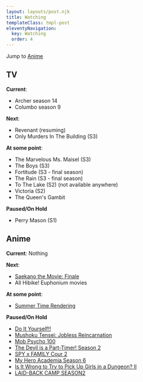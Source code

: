```yaml
---
layout: layouts/post.njk
title: Watching
templateClass: tmpl-post
eleventyNavigation:
  key: Watching
  order: 4
---
```


Jump to [Anime](#anime)

## TV

**Current**:
- Archer season 14
- Columbo season 9

**Next**:
- Revenant (resuming)
- Only Murders In The Building (S3)

**At some point**:
- The Marvelous Ms. Maisel (S3)
- The Boys (S3)
- Fortitude (S3 - final season)
- The Rain (S3 - final season)
- To The Lake (S2) (not available anywhere)
- Victoria (S2)
- The Queen's Gambit

**Paused/On Hold**
- Perry Mason (S1)

## Anime

**Current**: Nothing

**Next**:
- [Saekano the Movie: Finale](https://anilist.co/anime/100675/Saekano-the-Movie-Finale/)
- All Hibike! Euphonium movies

**At some point**:
- [Summer Time Rendering](https://anilist.co/anime/129201/Summer-Time-Rendering/)

**Paused/On Hold**
- [Do It Yourself!!](https://anilist.co/anime/131516/Do-It-Yourself/)
- [Mushoku Tensei: Jobless Reincarnation](https://anilist.co/anime/108465/Mushoku-Tensei-Jobless-Reincarnation/)
- [Mob Psycho 100](https://anilist.co/anime/21507/Mob-Psycho-100/)
- [The Devil is a Part-Timer! Season 2](https://anilist.co/anime/130592/The-Devil-is-a-PartTimer-Season-2/)
- [SPY x FAMILY Cour 2](https://anilist.co/anime/142838/SPY-x-FAMILY-Cour-2/)
- [My Hero Academia Season 6](https://anilist.co/anime/139630/My-Hero-Academia-Season-6/)
- [Is It Wrong to Try to Pick Up Girls in a Dungeon? II](https://anilist.co/anime/101167/Is-It-Wrong-to-Try-to-Pick-Up-Girls-in-a-Dungeon-II/)
- [LAID-BACK CAMP SEASON2](https://anilist.co/anime/104459/LAIDBACK-CAMP-SEASON2/)
